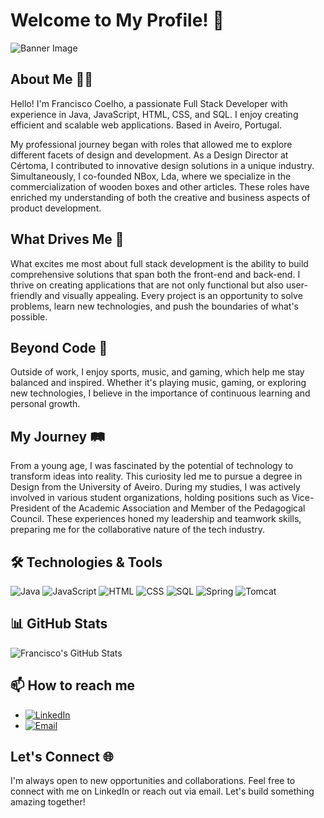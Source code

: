 # Welcome to My Profile! 👋

![Banner Image](https://imgur.com/U9sqWbr.jpg)

## About Me 🧑‍💻

Hello! I'm Francisco Coelho, a passionate Full Stack Developer with experience in Java, JavaScript, HTML, CSS, and SQL. I enjoy creating efficient and scalable web applications. Based in Aveiro, Portugal.

My professional journey began with roles that allowed me to explore different facets of design and development. As a Design Director at Cértoma, I contributed to innovative design solutions in a unique industry. Simultaneously, I co-founded NBox, Lda, where we specialize in the commercialization of wooden boxes and other articles. These roles have enriched my understanding of both the creative and business aspects of product development.

## What Drives Me 🚀

What excites me most about full stack development is the ability to build comprehensive solutions that span both the front-end and back-end. I thrive on creating applications that are not only functional but also user-friendly and visually appealing. Every project is an opportunity to solve problems, learn new technologies, and push the boundaries of what's possible.

## Beyond Code 🌟

Outside of work, I enjoy sports, music, and gaming, which help me stay balanced and inspired. Whether it's playing music, gaming, or exploring new technologies, I believe in the importance of continuous learning and personal growth.

## My Journey 🛤️

From a young age, I was fascinated by the potential of technology to transform ideas into reality. This curiosity led me to pursue a degree in Design from the University of Aveiro. During my studies, I was actively involved in various student organizations, holding positions such as Vice-President of the Academic Association and Member of the Pedagogical Council. These experiences honed my leadership and teamwork skills, preparing me for the collaborative nature of the tech industry.

## 🛠 Technologies & Tools

![Java](https://img.shields.io/badge/-Java-007396?style=flat&logo=java&logoColor=white)
![JavaScript](https://img.shields.io/badge/-JavaScript-F7DF1E?style=flat&logo=javascript&logoColor=black)
![HTML](https://img.shields.io/badge/-HTML5-E34F26?style=flat&logo=html5&logoColor=white)
![CSS](https://img.shields.io/badge/-CSS3-1572B6?style=flat&logo=css3)
![SQL](https://img.shields.io/badge/-SQL-4479A1?style=flat&logo=sql)
![Spring](https://img.shields.io/badge/-Spring-6DB33F?style=flat&logo=spring&logoColor=white)
![Tomcat](https://img.shields.io/badge/-Tomcat-F8DC75?style=flat&logo=apache-tomcat&logoColor=black)

## 📊 GitHub Stats

![Francisco's GitHub Stats](https://github-readme-stats.vercel.app/api?username=yourusername&show_icons=true&theme=radical)

## 📫 How to reach me

- [![LinkedIn](https://img.shields.io/badge/LinkedIn-0A66C2?style=flat&logo=linkedin&logoColor=white)](https://www.linkedin.com/in/francisco-coelho1978/)
- [![Email](https://img.shields.io/badge/Email-D14836?style=flat&logo=gmail&logoColor=white)](mailto:coelho1@ua.pt)

## Let's Connect 🌐

I'm always open to new opportunities and collaborations. Feel free to connect with me on LinkedIn or reach out via email. Let's build something amazing together!

